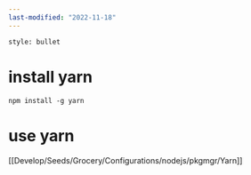```yaml
---
last-modified: "2022-11-18"
---
```

```toc
style: bullet
```
# install yarn
```shell
npm install -g yarn
```

# use yarn
[[Develop/Seeds/Grocery/Configurations/nodejs/pkgmgr/Yarn]]